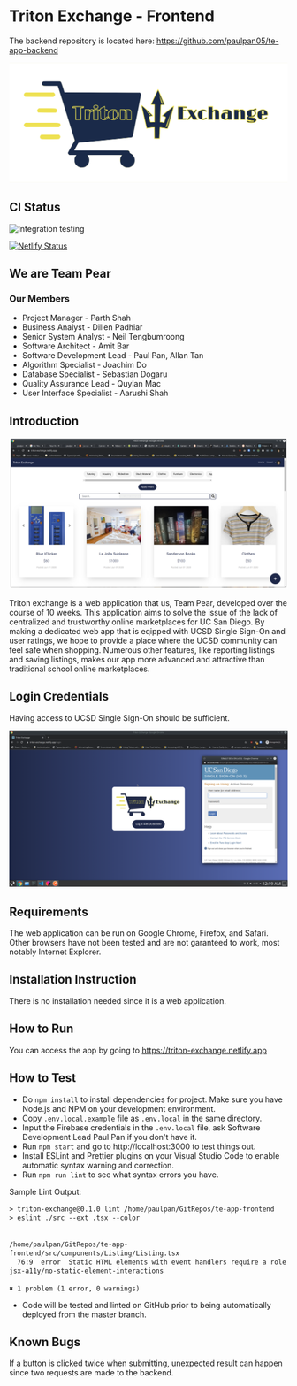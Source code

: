# Triton Exchange - Frontend

The backend repository is located here: https://github.com/paulpan05/te-app-backend

![Triton Exchange](./src/assets/img/full-app-logo.svg)

## CI Status

![Integration testing](https://github.com/paulpan05/te-app-frontend/workflows/Integration%20testing/badge.svg)

[![Netlify Status](https://api.netlify.com/api/v1/badges/2120977d-302b-4793-aa02-d4a6994b8011/deploy-status)](https://app.netlify.com/sites/triton-exchange/deploys)

## We are Team Pear

### Our Members

- Project Manager - Parth Shah
- Business Analyst - Dillen Padhiar
- Senior System Analyst - Neil Tengbumroong
- Software Architect - Amit Bar
- Software Development Lead - Paul Pan, Allan Tan
- Algorithm Specialist - Joachim Do
- Database Specialist - Sebastian Dogaru
- Quality Assurance Lead - Quylan Mac
- User Interface Specialist - Aarushi Shah

## Introduction

![Main Site](./mainsite.png)

Triton exchange is a web application that us, Team Pear, developed over the course of 10 weeks. This application aims to solve the issue of the lack of centralized and trustworthy online marketplaces for UC San Diego. By making a dedicated web app that is eqipped with UCSD Single Sign-On and user ratings, we hope to provide a place where the UCSD community can feel safe when shopping. Numerous other features, like reporting listings and saving listings, makes our app more advanced and attractive than traditional school online marketplaces.

## Login Credentials

Having access to UCSD Single Sign-On should be sufficient.

![Login](./login.png)

## Requirements

The web application can be run on Google Chrome, Firefox, and Safari. Other browsers have not been tested and are not garanteed to work, most notably Internet Explorer.

## Installation Instruction

There is no installation needed since it is a web application.

## How to Run

You can access the app by going to https://triton-exchange.netlify.app

## How to Test

- Do ```npm install``` to install dependencies for project. Make sure you have Node.js and NPM on your development environment.
- Copy ```.env.local.example``` file as ```.env.local``` in the same directory.
- Input the Firebase credentials in the ```.env.local``` file, ask Software Development Lead Paul Pan if you don't have it.
- Run ```npm start``` and go to http://localhost:3000 to test things out.
- Install ESLint and Prettier plugins on your Visual Studio Code to enable automatic syntax warning and correction.
- Run ```npm run lint``` to see what syntax errors you have.

Sample Lint Output:

```
> triton-exchange@0.1.0 lint /home/paulpan/GitRepos/te-app-frontend
> eslint ./src --ext .tsx --color


/home/paulpan/GitRepos/te-app-frontend/src/components/Listing/Listing.tsx
  76:9  error  Static HTML elements with event handlers require a role  jsx-a11y/no-static-element-interactions

✖ 1 problem (1 error, 0 warnings)
```

- Code will be tested and linted on GitHub prior to being automatically deployed from the master branch.

## Known Bugs

If a button is clicked twice when submitting, unexpected result can happen since two requests are made to the backend.
